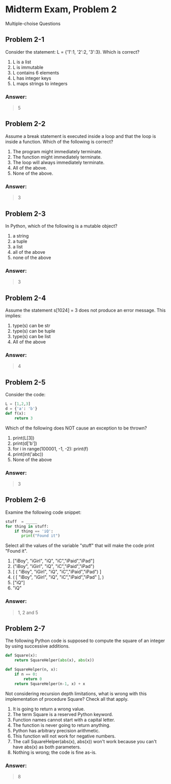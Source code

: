 # Midterm Exam, Problem 2
Multiple-choise Questions

## Problem 2-1
Consider the statement: L = {'1':1, '2':2, '3':3}. Which is correct?
1. L is a list
2. L is immutable
3. L contains 6 elements
4. L has integer keys
5. L maps strings to integers

### Answer: 
> 5

## Problem 2-2
Assume a break statement is executed inside a loop and that the loop is inside a function. Which of the following is correct?
1. The program might immediately terminate.
2. The function might immediately terminate.
3. The loop will always immediately terminate.
4. All of the above.
5. None of the above.

### Answer: 
> 3

## Problem 2-3
In Python, which of the following is a mutable object?
1. a string
2. a tuple
3. a list
4. all of the above
5. none of the above

### Answer: 
> 3

## Problem 2-4
Assume the statement s[1024] = 3 does not produce an error message. This implies:
1. type(s) can be str
2. type(s) can be tuple
3. type(s) can be list
4. All of the above

### Answer: 
> 4

## Problem 2-5
Consider the code:

```python
L = [1,2,3]
d = {'a': 'b'}
def f(x):
    return 3
```
Which of the following does NOT cause an exception to be thrown?
1. print(L[3])
2. print(d['b'])
3. for i in range(100001, -1, -2): print(f)
4. print(int('abc))
5. None of the above

### Answer: 
> 3

## Problem 2-6
Examine the following code snippet:

```python
stuff  = _____
for thing in stuff:
    if thing == 'iQ':
       print("Found it")
```

Select all the values of the variable "stuff" that will make the code print "Found it".
1. ["iBoy", "iGirl", "iQ", "iC","iPaid","iPad"]
2. ("iBoy", "iGirl", "iQ", "iC","iPaid","iPad")
3. [ ( "iBoy", "iGirl", "iQ", "iC","iPaid","iPad") ]
4. ( [ "iBoy", "iGirl", "iQ", "iC","iPaid","iPad" ], )
5. ["iQ"]
6. "iQ"

### Answer: 
> 1, 2 and 5

## Problem 2-7
The following Python code is supposed to compute the square of an integer by using successive additions.

```python
def Square(x):
    return SquareHelper(abs(x), abs(x))

def SquareHelper(n, x):
    if n == 0:
        return 0
    return SquareHelper(n-1, x) + x
```

Not considering recursion depth limitations, what is wrong with this implementation of procedure Square? Check all that apply.
1. It is going to return a wrong value.
2. The term Square is a reserved Python keyword.
3. Function names cannot start with a capital letter.
4. The function is never going to return anything.
5. Python has arbitrary precision arithmetic.
6. This function will not work for negative numbers.
7. The call SquareHelper(abs(x), abs(x)) won't work because you can't have abs(x) as both parameters.
8. Nothing is wrong; the code is fine as-is.

### Answer: 
> 8